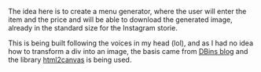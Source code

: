 The idea here is to create a menu generator, where the user will enter the item and the price and will be able to download the generated image, already in the standard size for the Instagram storie.

This is being built following the voices in my head (lol), and as I had no idea how to transform a div into an image, the basis came from [DBins blog](https://blog.dbins.com.br/exportar-html-para-imagem-com-javascript "DBins blog") and the library [html2canvas](https://html2canvas.hertzen.com/ "html2canvas") is being used.